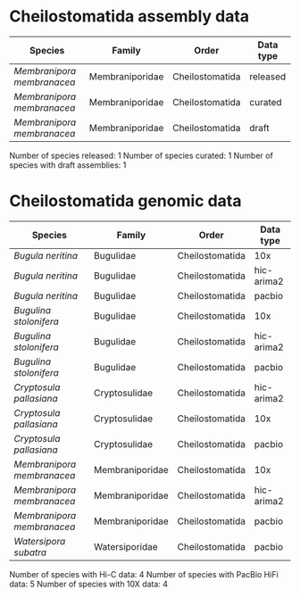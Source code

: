 # Cheilostomatida assembly data

| Species | Family | Order | Data type |
| -- | --- | --- | --- |
| *Membranipora membranacea* | Membraniporidae | Cheilostomatida | released |
| *Membranipora membranacea* | Membraniporidae | Cheilostomatida | curated |
| *Membranipora membranacea* | Membraniporidae | Cheilostomatida | draft |

Number of species released: 1
Number of species curated: 1
Number of species with draft assemblies: 1

# Cheilostomatida genomic data

| Species | Family | Order | Data type |
| -- | --- | --- | --- |
| *Bugula neritina* | Bugulidae | Cheilostomatida | 10x |
| *Bugula neritina* | Bugulidae | Cheilostomatida | hic-arima2 |
| *Bugula neritina* | Bugulidae | Cheilostomatida | pacbio |
| *Bugulina stolonifera* | Bugulidae | Cheilostomatida | 10x |
| *Bugulina stolonifera* | Bugulidae | Cheilostomatida | hic-arima2 |
| *Bugulina stolonifera* | Bugulidae | Cheilostomatida | pacbio |
| *Cryptosula pallasiana* | Cryptosulidae | Cheilostomatida | hic-arima2 |
| *Cryptosula pallasiana* | Cryptosulidae | Cheilostomatida | 10x |
| *Cryptosula pallasiana* | Cryptosulidae | Cheilostomatida | pacbio |
| *Membranipora membranacea* | Membraniporidae | Cheilostomatida | 10x |
| *Membranipora membranacea* | Membraniporidae | Cheilostomatida | hic-arima2 |
| *Membranipora membranacea* | Membraniporidae | Cheilostomatida | pacbio |
| *Watersipora subatra* | Watersiporidae | Cheilostomatida | pacbio |

Number of species with Hi-C data: 4
Number of species with PacBio HiFi data: 5
Number of species with 10X data: 4
